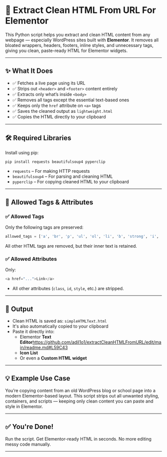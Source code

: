 # 🧹 Extract Clean HTML From URL For Elementor

This Python script helps you extract and clean HTML content from any webpage — especially WordPress sites built with **Elementor**. It removes all bloated wrappers, headers, footers, inline styles, and unnecessary tags, giving you clean, paste-ready HTML for Elementor widgets.

---

## ✨ What It Does

- ✅ Fetches a live page using its URL
- ✅ Strips out `<header>` and `<footer>` content entirely
- ✅ Extracts only what’s inside `<body>`
- ✅ Removes all tags except the essential text-based ones
- ✅ Keeps only the `href` attribute on `<a>` tags
- ✅ Saves the cleaned output as `lightweight.html`
- ✅ Copies the HTML directly to your clipboard

---

## 🛠 Required Libraries

Install using pip:

```bash
pip install requests beautifulsoup4 pyperclip
```

- `requests` – For making HTTP requests  
- `beautifulsoup4` – For parsing and cleaning HTML  
- `pyperclip` – For copying cleaned HTML to your clipboard

---

## 🔖 Allowed Tags & Attributes

### ✅ Allowed Tags

Only the following tags are preserved:

```python
allowed_tags = ['a', 'br', 'p', 'ul', 'ol', 'li', 'b', 'strong', 'i', 'em', 'u']
```

All other HTML tags are removed, but their inner text is retained.

### ✅ Allowed Attributes

Only:

```python
<a href="...">Link</a>
```

- All other attributes (`class`, `id`, `style`, etc.) are stripped.

---

## 📁 Output

- Clean HTML is saved as: `simpleHTMLText.html`
- It's also automatically copied to your clipboard
- Paste it directly into:
  - Elementor **Text Editor**https://github.com/adil1o1/extractCleanHTMLFromURL/edit/main/readme.md#L59C43
  - **Icon List**
  - Or even a **Custom HTML widget**

---

## 💡 Example Use Case

You’re copying content from an old WordPress blog or school page into a modern Elementor-based layout. This script strips out all unwanted styling, containers, and scripts — keeping only clean content you can paste and style in Elementor.

---

## ✅ You're Done!

Run the script. Get Elementor-ready HTML in seconds. No more editing messy code manually.

---
